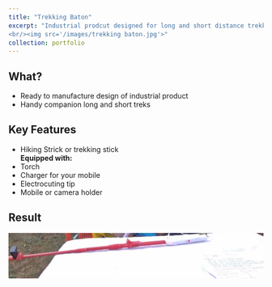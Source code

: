 ```yaml
---
title: "Trekking Baton"
excerpt: "Industrial prodcut designed for long and short distance trekking which is equipped with torch, electrocutor, mobile holder and charger, and the hiking stick. 
<br/><img src='/images/trekking baton.jpg'>"
collection: portfolio
---
```


## What? 
+ Ready to manufacture design of industrial product
+ Handy companion long and short treks

## Key Features 
+ Hiking Strick or trekking stick 
<br/><b>Equipped with:</b> 
+ Torch
+ Charger for your mobile
+ Electrocuting tip
+ Mobile or camera holder

## Result
<img src='images/trekking baton.jpg'>
<br/>
